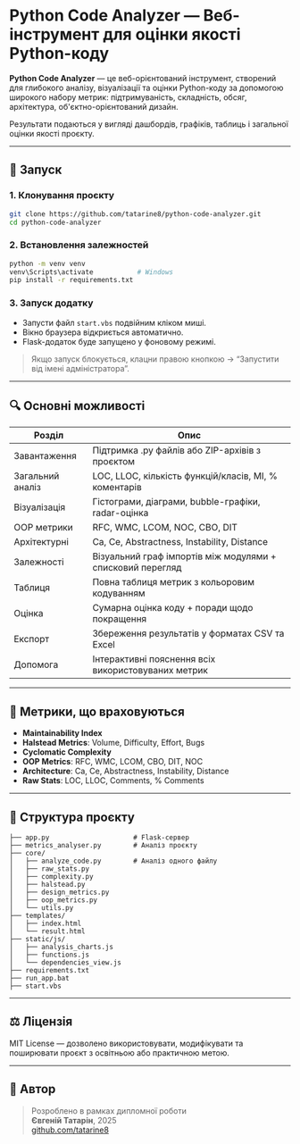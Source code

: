 
# Python Code Analyzer — Веб-інструмент для оцінки якості Python-коду

**Python Code Analyzer** — це веб-орієнтований інструмент, створений для глибокого аналізу, візуалізації та оцінки Python-коду за допомогою широкого набору метрик: підтримуваність, складність, обсяг, архітектура, об'єктно-орієнтований дизайн.

Результати подаються у вигляді дашбордів, графіків, таблиць і загальної оцінки якості проєкту.

---

## 🔧 Запуск

### 1. Клонування проєкту
```bash
git clone https://github.com/tatarine8/python-code-analyzer.git
cd python-code-analyzer
```

### 2. Встановлення залежностей
```bash
python -m venv venv
venv\Scripts\activate           # Windows
pip install -r requirements.txt
```

### 3. Запуск додатку
- Запусти файл `start.vbs` подвійним кліком миші.
- Вікно браузера відкриється автоматично.
- Flask-додаток буде запущено у фоновому режимі.

> Якщо запуск блокується, клацни правою кнопкою → “Запустити від імені адміністратора”.

---

## 🔍 Основні можливості

| Розділ            | Опис                                                                 |
|-------------------|----------------------------------------------------------------------|
| Завантаження      | Підтримка .py файлів або ZIP-архівів з проєктом                      |
| Загальний аналіз  | LOC, LLOC, кількість функцій/класів, MI, % коментарів                 |
| Візуалізація      | Гістограми, діаграми, bubble-графіки, radar-оцінка                    |
| OOP метрики       | RFC, WMC, LCOM, NOC, CBO, DIT                                          |
| Архітектурні      | Ca, Ce, Abstractness, Instability, Distance                           |
| Залежності        | Візуальний граф імпортів між модулями + списковий перегляд           |
| Таблиця           | Повна таблиця метрик з кольоровим кодуванням                         |
| Оцінка            | Сумарна оцінка коду + поради щодо покращення                         |
| Експорт           | Збереження результатів у форматах CSV та Excel                       |
| Допомога          | Інтерактивні пояснення всіх використовуваних метрик                  |

---

## 📐 Метрики, що враховуються

- **Maintainability Index**
- **Halstead Metrics**: Volume, Difficulty, Effort, Bugs
- **Cyclomatic Complexity**
- **OOP Metrics**: RFC, WMC, LCOM, CBO, DIT, NOC
- **Architecture**: Ca, Ce, Abstractness, Instability, Distance
- **Raw Stats**: LOC, LLOC, Comments, % Comments

---

## 📁 Структура проєкту

```
├── app.py                     # Flask-сервер
├── metrics_analyser.py        # Аналіз проєкту
├── core/
│   ├── analyze_code.py        # Аналіз одного файлу
│   ├── raw_stats.py
│   ├── complexity.py
│   ├── halstead.py
│   ├── design_metrics.py
│   ├── oop_metrics.py
│   └── utils.py
├── templates/
│   ├── index.html
│   └── result.html
├── static/js/
│   ├── analysis_charts.js
│   ├── functions.js
│   └── dependencies_view.js
├── requirements.txt
├── run_app.bat
├── start.vbs
```

---

## ⚖️ Ліцензія

MIT License — дозволено використовувати, модифікувати та поширювати проєкт з освітньою або практичною метою.

---

## 👤 Автор

> Розроблено в рамках дипломної роботи  
> **Євгеній Татарін**, 2025  
> [github.com/tatarine8](https://github.com/tatarine8)
